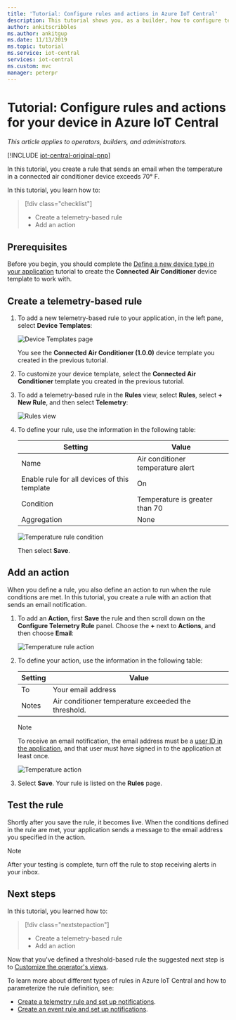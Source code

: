 ```yaml
---
title: 'Tutorial: Configure rules and actions in Azure IoT Central'
description: This tutorial shows you, as a builder, how to configure telemetry-based rules and actions in your Azure IoT Central application.
author: ankitscribbles
ms.author: ankitgup
ms.date: 11/13/2019
ms.topic: tutorial
ms.service: iot-central
services: iot-central
ms.custom: mvc
manager: peterpr
---
```


# Tutorial: Configure rules and actions for your device in Azure IoT Central

*This article applies to operators, builders, and administrators.*

[!INCLUDE [iot-central-original-pnp](../../../includes/iot-central-original-pnp-note.md)]

In this tutorial, you create a rule that sends an email when the temperature in a connected air conditioner device exceeds 70&deg; F.

In this tutorial, you learn how to:

> [!div class="checklist"]
>
> * Create a telemetry-based rule
> * Add an action

## Prerequisites

Before you begin, you should complete the [Define a new device type in your application](tutorial-define-device-type.md) tutorial to create the **Connected Air Conditioner** device template to work with.

## Create a telemetry-based rule

1. To add a new telemetry-based rule to your application, in the left pane, select **Device Templates**:

    ![Device Templates page](media/tutorial-configure-rules/templatespage1.png)

    You see the **Connected Air Conditioner (1.0.0)** device template you created in the previous tutorial.

2. To customize your device template, select the **Connected Air Conditioner** template you created in the previous tutorial.

3. To add a telemetry-based rule in the **Rules** view, select **Rules**, select **+ New Rule**, and then select **Telemetry**:

    ![Rules view](media/tutorial-configure-rules/newrule.png)

4. To define your rule, use the information in the following table:

    | Setting                                      | Value                             |
    | -------------------------------------------- | ------------------------------    |
    | Name                                         | Air conditioner temperature alert |
    | Enable rule for all devices of this template | On                                |
    | Condition                                    | Temperature is greater than 70    |
    | Aggregation                                  | None                              |

    ![Temperature rule condition](media/tutorial-configure-rules/temperaturerule.png)

    Then select **Save**.

## Add an action

When you define a rule, you also define an action to run when the rule conditions are met. In this tutorial, you create a rule with an action that sends an email notification.

1. To add an **Action**, first **Save** the rule and then scroll down on the **Configure Telemetry Rule** panel. Choose the **+** next to **Actions**, and then choose **Email**:

    ![Temperature rule action](media/tutorial-configure-rules/addaction.png)

2. To define your action, use the information in the following table:

    | Setting   | Value                          |
    | --------- | ------------------------------ |
    | To        | Your email address             |
    | Notes     | Air conditioner temperature exceeded the threshold. |

    > [!NOTE]
    > To receive an email notification, the email address must be a [user ID in the application](howto-administer.md), and that user must have signed in to the application at least once.

    ![Temperature action](media/tutorial-configure-rules/temperatureaction.png)

3. Select **Save**. Your rule is listed on the **Rules** page.

## Test the rule

Shortly after you save the rule, it becomes live. When the conditions defined in the rule are met, your application sends a message to the email address you specified in the action.

> [!NOTE]
> After your testing is complete, turn off the rule to stop receiving alerts in your inbox.

## Next steps

In this tutorial, you learned how to:

<!-- Repeat task list from intro -->
> [!div class="nextstepaction"]
>
> * Create a telemetry-based rule
> * Add an action

Now that you've defined a threshold-based rule the suggested next step is to [Customize the operator's views](tutorial-customize-operator.md).

To learn more about different types of rules in Azure IoT Central and how to parameterize the rule definition, see:

* [Create a telemetry rule and set up notifications](howto-create-telemetry-rules.md).
* [Create an event rule and set up notifications](howto-create-event-rules.md).

<!-- Next tutorials in the sequence -->